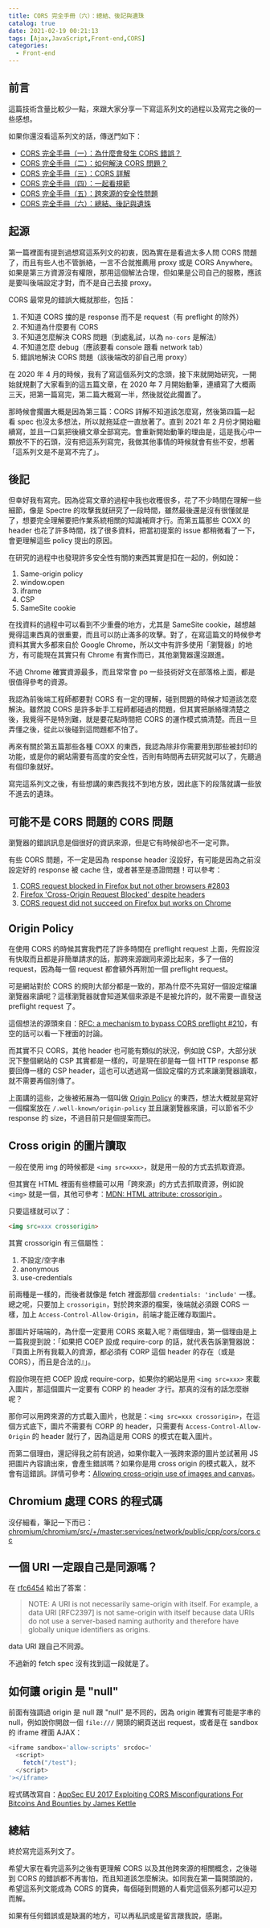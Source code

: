 ```yaml
---
title: CORS 完全手冊（六）：總結、後記與遺珠
catalog: true
date: 2021-02-19 00:21:13
tags: [Ajax,JavaScript,Front-end,CORS]
categories:
  - Front-end
---
```


## 前言

這篇技術含量比較少一點，來跟大家分享一下寫這系列文的過程以及寫完之後的一些感想。

如果你還沒看這系列文的話，傳送門如下：

* <a target="_blank" href="/2021/02/19/cors-guide-1">CORS 完全手冊（一）：為什麼會發生 CORS 錯誤？</a>
* <a target="_blank" href="/2021/02/19/cors-guide-2">CORS 完全手冊（二）：如何解決 CORS 問題？</a>
* <a target="_blank" href="/2021/02/19/cors-guide-3">CORS 完全手冊（三）：CORS 詳解</a>
* <a target="_blank" href="/2021/02/19/cors-guide-4">CORS 完全手冊（四）：一起看規範</a>
* <a target="_blank" href="/2021/02/19/cors-guide-5">CORS 完全手冊（五）：跨來源的安全性問題</a>
* <a target="_blank" href="/2021/02/19/cors-guide-6">CORS 完全手冊（六）：總結、後記與遺珠</a>

<!-- more -->

## 起源

第一篇裡面有提到過想寫這系列文的初衷，因為實在是看過太多人問 CORS 問題了，而且有些人也不管脈絡，一言不合就推薦用 proxy 或是 CORS Anywhere。如果是第三方資源沒有權限，那用這個解法合理，但如果是公司自己的服務，應該是要叫後端設定才對，而不是自己去接 proxy。

CORS 最常見的錯誤大概就那些，包括：

1. 不知道 CORS 擋的是 response 而不是 request（有 preflight 的除外）
2. 不知道為什麼要有 CORS
3. 不知道怎麼解決 CORS 問題（到處亂試，以為 `no-cors` 是解法）
4. 不知道怎麼 debug（應該要看 console 跟看 network tab）
5. 錯誤地解決 CORS 問題（該後端改的卻自己用 proxy）

在 2020 年 4 月的時候，我有了寫這個系列文的念頭，接下來就開始研究，一開始就規劃了大家看到的這五篇文章，在 2020 年 7 月開始動筆，連續寫了大概兩三天，把第一篇寫完，第二篇大概寫一半，然後就從此擱置了。

那時候會擱置大概是因為第三篇：CORS 詳解不知道該怎麼寫，然後第四篇一起看 spec 也沒太多想法，所以就拖延症一直放著了。直到 2021 年 2 月份才開始繼續寫，並且一口氣把後續文章全部寫完。會重新開始動筆的理由是，這是我心中一顆放不下的石頭，沒有把這系列寫完，我做其他事情的時候就會有些不安，想著「這系列文是不是寫不完了」。

## 後記

但幸好我有寫完。因為從寫文章的過程中我也收穫很多，花了不少時間在理解一些細節，像是 Spectre 的攻擊我就研究了一段時間，雖然最後還是沒有很懂就是了，想要完全理解要把作業系統相關的知識補齊才行。而第五篇那些 COXX 的 header 也花了許多時間，找了很多資料，把當初提案的 issue 都稍微看了一下，會更理解這些 policy 提出的原因。

在研究的過程中也發現許多安全性有關的東西其實是扣在一起的，例如說：

1. Same-origin policy
2. window.open
3. iframe
4. CSP
5. SameSite cookie

在找資料的過程中可以看到不少重疊的地方，尤其是 SameSite cookie，越想越覺得這東西真的很重要，而且可以防止滿多的攻擊。對了，在寫這篇文的時候參考資料其實大多都來自於 Google Chrome，所以文中有許多使用「瀏覽器」的地方，有可能現在其實只有 Chrome 有實作而已，其他瀏覽器還沒跟進。

不過 Chrome 確實資源最多，而且常常會 po 一些技術好文在部落格上面，都是很值得參考的資源。

我認為前後端工程師都要對 CORS 有一定的理解，碰到問題的時候才知道該怎麼解決。雖然說 CORS 是許多新手工程師都碰過的問題，但其實把脈絡理清楚之後，我覺得不是特別難，就是要花點時間把 CORS 的運作模式搞清楚。而且一旦弄懂之後，從此以後碰到這問題都不怕了。

再來有關於第五篇那些各種 COXX 的東西，我認為除非你需要用到那些被封印的功能，或是你的網站需要有高度的安全性，否則有時間再去研究就可以了，先聽過有個印象就好。

寫完這系列文之後，有些想講的東西我找不到地方放，因此底下的段落就講一些放不進去的遺珠。

## 可能不是 CORS 問題的 CORS 問題

瀏覽器的錯誤訊息是個很好的資訊來源，但是它有時候卻也不一定可靠。

有些 CORS 問題，不一定是因為 response header 沒設好，有可能是因為之前沒設定好的 response 被 cache 住，或者甚至是憑證問題！可以參考：

1. [CORS request blocked in Firefox but not other browsers #2803](https://github.com/aws-amplify/amplify-js/issues/2803)
2. [Firefox 'Cross-Origin Request Blocked' despite headers](https://stackoverflow.com/questions/24371734/firefox-cross-origin-request-blocked-despite-headers)
3. [CORS request did not succeed on Firefox but works on Chrome](https://stackoverflow.com/questions/51831652/cors-request-did-not-succeed-on-firefox-but-works-on-chrome)

## Origin Policy

在使用 CORS 的時候其實我們花了許多時間在 preflight request 上面，先假設沒有快取而且都是非簡單請求的話，那跨來源跟同來源比起來，多了一倍的 request，因為每一個 request 都會額外再附加一個 preflight request。

可是網站對於 CORS 的規則大部分都是一致的，那為什麼不先寫好一個設定檔讓瀏覽器來讀呢？這樣瀏覽器就會知道某個來源是不是被允許的，就不需要一直發送 preflight request 了。

這個想法的源頭來自：[RFC: a mechanism to bypass CORS preflight #210](https://github.com/whatwg/fetch/issues/210)，有空的話可以看一下裡面的討論。

而其實不只 CORS，其他 header 也可能有類似的狀況，例如說 CSP，大部分狀況下整個網站的 CSP 其實都是一樣的，可是現在卻是每一個 HTTP response 都要回傳一樣的 CSP header，這也可以透過寫一個設定檔的方式來讓瀏覽器讀取，就不需要再個別傳了。

上面講的這些，之後被拓展為一個叫做 [Origin Policy](https://github.com/WICG/origin-policy) 的東西，想法大概就是寫好一個檔案放在 `/.well-known/origin-policy` 並且讓瀏覽器來讀，可以節省不少 response 的 size，不過目前只是個提案而已。

## Cross origin 的圖片讀取

一般在使用 img 的時候都是 `<img src=xxx>`，就是用一般的方式去抓取資源。

但其實在 HTML 裡面有些標籤可以用「跨來源」的方式去抓取資源，例如說 `<img>` 就是一個，其他可參考：[MDN: HTML attribute: crossorigin
](https://developer.mozilla.org/en-US/docs/Web/HTML/Attributes/crossorigin)。

只要這樣就可以了：

``` html
<img src=xxx crossorigin>
```

其實 crossorigin 有三個屬性：

1. 不設定/空字串
2. anonymous
3. use-credentials

前兩種是一樣的，而後者就像是 fetch 裡面那個 `credentials: 'include'` 一樣。總之呢，只要加上 `crossorigin`，對於跨來源的檔案，後端就必須跟 CORS 一樣，加上 `Access-Control-Allow-Origin`，前端才能正確存取圖片。

那圖片好端端的，為什麼一定要用 CORS 來載入呢？兩個理由，第一個理由是上一篇我提到說：「如果把 COEP 設成 require-corp 的話，就代表告訴瀏覽器說：『頁面上所有我載入的資源，都必須有 CORP 這個 header 的存在（或是 CORS），而且是合法的』」。

假設你現在把 COEP 設成 require-corp，如果你的網站是用 `<img src=xxx>` 來載入圖片，那這個圖片一定要有 CORP 的 header 才行。那真的沒有的話怎麼辦呢？

那你可以用跨來源的方式載入圖片，也就是：`<img src=xxx crossorigin>`，在這個方式底下，圖片不需要有 CORP 的 header，只需要有 `Access-Control-Allow-Origin` 的 header 就行了，因為這是用 CORS 的模式在載入圖片。

而第二個理由，還記得我之前有說過，如果你載入一張跨來源的圖片並試著用 JS 把圖片內容讀出來，會產生錯誤嗎？如果你是用 cross origin 的模式載入，就不會有這錯誤。詳情可參考：[Allowing cross-origin use of images and canvas](https://developer.mozilla.org/en-US/docs/Web/HTML/CORS_enabled_image)。

## Chromium 處理 CORS 的程式碼

沒仔細看，筆記一下而已：[chromium/chromium/src/+/master:services/network/public/cpp/cors/cors.cc](https://source.chromium.org/chromium/chromium/src/+/master:services/network/public/cpp/cors/cors.cc?originalUrl=https:%2F%2Fcs.chromium.org%2F)

## 一個 URI 一定跟自己是同源嗎？

在 [rfc6454](https://tools.ietf.org/html/rfc6454#section-5) 給出了答案：

> NOTE: A URI is not necessarily same-origin with itself. For example, a data URI [RFC2397] is not same-origin with itself because data URIs do not use a server-based naming authority and therefore have globally unique identifiers as origins.

data URI 跟自己不同源。

不過新的 fetch spec 沒有找到這一段就是了。

## 如何讓 origin 是 "null"

前面有強調過 origin 是 null 跟 "null" 是不同的，因為 origin 確實有可能是字串的 null，例如說你開啟一個 `file:///` 開頭的網頁送出 request，或者是在 sandbox 的 iframe 裡面 AJAX：

``` js
<iframe sandbox='allow-scripts' srcdoc='
  <script>
    fetch("/test");
  </script>
'></iframe>
```

程式碼改寫自：[AppSec EU 2017 Exploiting CORS Misconfigurations For Bitcoins And Bounties by James Kettle](https://youtu.be/wgkj4ZgxI4c?t=979)

## 總結

終於寫完這系列文了。

希望大家在看完這系列之後有更理解 CORS 以及其他跨來源的相關概念，之後碰到 CORS 的錯誤都不再害怕，而且知道該怎麼解決。如同我在第一篇開頭說的，希望這系列文能成為 CORS 的寶典，每個碰到問題的人看完這個系列都可以迎刃而解。

如果有任何錯誤或是缺漏的地方，可以再私訊或是留言跟我說，感謝。
